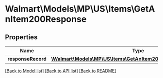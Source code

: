 # Walmart\Models\MP\US\Items\GetAnItem200Response

## Properties

Name | Type | Description | Notes
------------ | ------------- | ------------- | -------------
**responseRecord** | [**\Walmart\Models\MP\US\Items\GetAnItem200ResponseResponseRecord**](GetAnItem200ResponseResponseRecord.md) |  | [optional]


[[Back to Model list]](./) [[Back to API list]](../../../../../README.md#supported-apis) [[Back to README]](../../../../../README.md)
